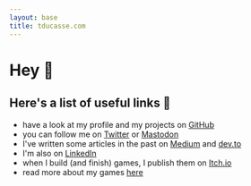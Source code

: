 ```yaml
---
layout: base
title: tducasse.com
---
```


# Hey 👋

## Here's a list of useful links 🔗

- have a look at my profile and my projects on [GitHub](https://github.com/tducasse)
- you can follow me on [Twitter](https://twitter.com/tducasse) or <a rel="me" href="https://mastodon.gamedev.place/@tducasse">Mastodon</a>
- I've written some articles in the past on [Medium](https://medium.com/@thibaud.ducasse) and [dev.to](https://dev.to/tducasse/)
- I'm also on [LinkedIn](https://linkedin.com/in/tducasse)
- when I build (and finish) games, I publish them on [Itch.io](https://tducasse.itch.io)
- read more about my games [here](./posts/games)

